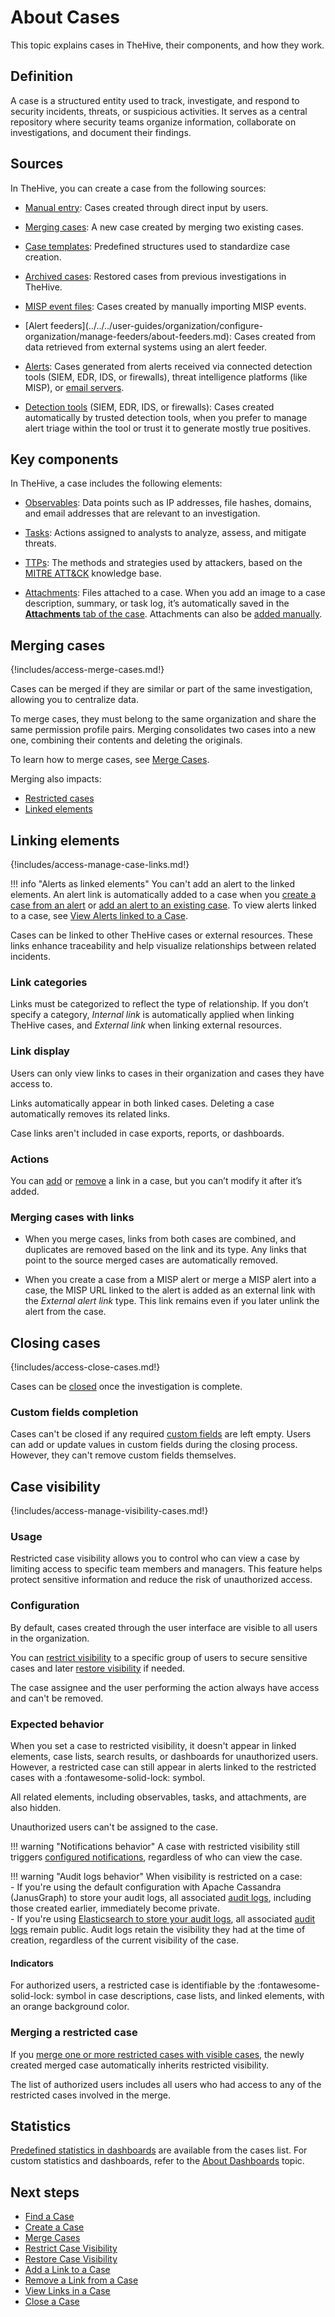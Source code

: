 # About Cases

This topic explains cases in TheHive, their components, and how they work.

## Definition

A case is a structured entity used to track, investigate, and respond to security incidents, threats, or suspicious activities. It serves as a central repository where security teams organize information, collaborate on investigations, and document their findings.

## Sources

In TheHive, you can create a case from the following sources:

* [Manual entry](../cases/create-a-new-case.md#create-an-empty-case): Cases created through direct input by users.

* [Merging cases](#merging-cases): A new case created by merging two existing cases.

* [Case templates](../cases/create-a-new-case.md#create-a-case-from-a-template): Predefined structures used to standardize case creation.

* [Archived cases](../cases/create-a-new-case.md#create-a-case-from-an-archived-case): Restored cases from previous investigations in TheHive.

* [MISP event files](../cases/create-a-new-case.md#create-a-case-from-a-misp-event): Cases created by manually importing MISP events.

* <!-- md:version 5.5 --> [Alert feeders](../../../user-guides/organization/configure-organization/manage-feeders/about-feeders.md): Cases created from data retrieved from external systems using an alert feeder.

* [Alerts](../cases/create-a-new-case.md#create-a-case-from-an-alert): Cases generated from alerts received via connected detection tools (SIEM, EDR, IDS, or firewalls), threat intelligence platforms (like MISP), or [email servers](../../../administration/email-intake-connector/about-email-intake-connectors.md).

* [Detection tools](../cases/create-a-new-case.md#create-a-case-from-a-detection-tool) (SIEM, EDR, IDS, or firewalls): Cases created automatically by trusted detection tools, when you prefer to manage alert triage within the tool or trust it to generate mostly true positives.

## Key components

In TheHive, a case includes the following elements:

* [Observables](../cases/observables/about-observables.md): Data points such as IP addresses, file hashes, domains, and email addresses that are relevant to an investigation.

* [Tasks](../tasks/about-tasks.md): Actions assigned to analysts to analyze, assess, and mitigate threats.

* [TTPs](./ttps/about-ttps.md): The methods and strategies used by attackers, based on the [MITRE ATT&CK](https://attack.mitre.org/) knowledge base.

* [Attachments](./attachments/about-attachments.md): Files attached to a case. When you add an image to a case description, summary, or task log, it’s automatically saved in the [**Attachments** tab of the case](../cases/attachments/about-attachments.md#cases). Attachments can also be [added manually](./attachments/add-an-attachment-case-alert.md).

## Merging cases

{!includes/access-merge-cases.md!}

Cases can be merged if they are similar or part of the same investigation, allowing you to centralize data. 

To merge cases, they must belong to the same organization and share the same permission profile pairs. Merging consolidates two cases into a new one, combining their contents and deleting the originals.

To learn how to merge cases, see [Merge Cases](../cases/merge-cases.md).

Merging also impacts:

* [Restricted cases](#merging-a-restricted-case)
* [Linked elements](#merging-cases-with-links)

## Linking elements

<!-- md:version 5.5 -->

{!includes/access-manage-case-links.md!}

!!! info "Alerts as linked elements"
    You can't add an alert to the linked elements. An alert link is automatically added to a case when you [create a case from an alert](../alerts/create-a-case-from-an-alert.md) or [add an alert to an existing case](../alerts/add-an-alert-to-an-existing-case.md). To view alerts linked to a case, see [View Alerts linked to a Case](view-alerts-linked-to-a-case.md).

Cases can be linked to other TheHive cases or external resources. These links enhance traceability and help visualize relationships between related incidents.

### Link categories

Links must be categorized to reflect the type of relationship. If you don’t specify a category, *Internal link* is automatically applied when linking TheHive cases, and *External link* when linking external resources.

### Link display

Users can only view links to cases in their organization and cases they have access to.

Links automatically appear in both linked cases. Deleting a case automatically removes its related links.

Case links aren't included in case exports, reports, or dashboards.

### Actions

You can [add](./case-links/add-a-link-to-a-case.md) or [remove](./case-links/remove-a-link-from-a-case.md) a link in a case, but you can’t modify it after it’s added.

### Merging cases with links

* When you merge cases, links from both cases are combined, and duplicates are removed based on the link and its type. Any links that point to the source merged cases are automatically removed.

* When you create a case from a MISP alert or merge a MISP alert into a case, the MISP URL linked to the alert is added as an external link with the *External alert link* type. This link remains even if you later unlink the alert from the case.

## Closing cases

{!includes/access-close-cases.md!}

Cases can be [closed](close-a-case.md) once the investigation is complete.

### Custom fields completion

Cases can't be closed if any required [custom fields](../../../administration/custom-fields/about-custom-fields.md) are left empty. Users can add or update values in custom fields during the closing process. However, they can't remove custom fields themselves.

## Case visibility

<!-- md:version 5.5 --> <!-- md:license Platinum -->

{!includes/access-manage-visibility-cases.md!}

### Usage

Restricted case visibility allows you to control who can view a case by limiting access to specific team members and managers. This feature helps protect sensitive information and reduce the risk of unauthorized access.

### Configuration

By default, cases created through the user interface are visible to all users in the organization.

You can [restrict visibility](restrict-visibility-case.md) to a specific group of users to secure sensitive cases and later [restore visibility](restore-visibility-case.md) if needed. 

The case assignee and the user performing the action always have access and can't be removed.

### Expected behavior

When you set a case to restricted visibility, it doesn't appear in linked elements, case lists, search results, or dashboards for unauthorized users. However, a restricted case can still appear in alerts linked to the restricted cases with a :fontawesome-solid-lock: symbol. 

All related elements, including observables, tasks, and attachments, are also hidden. 

Unauthorized users can't be assigned to the case.

!!! warning "Notifications behavior"
    A case with restricted visibility still triggers [configured notifications](../../organization/configure-organization/manage-notifications/about-notifications.md), regardless of who can view the case.

!!! warning "Audit logs behavior"
    When visibility is restricted on a case:  
    - If you're using the default configuration with Apache Cassandra (JanusGraph) to store your audit logs, all associated [audit logs](../../organization/about-audit-logs.md), including those created earlier, immediately become private.  
    - If you're using [Elasticsearch to store your audit logs](../../../operations/configure-audit-logs-storage-elasticsearch.md), all associated [audit logs](../../organization/about-audit-logs.md) remain public. Audit logs retain the visibility they had at the time of creation, regardless of the current visibility of the case.

#### Indicators

For authorized users, a restricted case is identifiable by the :fontawesome-solid-lock: symbol in case descriptions, case lists, and linked elements, with an orange background color.

### Merging a restricted case

If you [merge one or more restricted cases with visible cases](merge-cases.md), the newly created merged case automatically inherits restricted visibility.

The list of authorized users includes all users who had access to any of the restricted cases involved in the merge.

## Statistics

[Predefined statistics in dashboards](../about-statistics.md) are available from the cases list. For custom statistics and dashboards, refer to the [About Dashboards](../dashboard/about-dashboards.md) topic.

<h2>Next steps</h2>

* [Find a Case](../cases/search-for-cases/find-a-case.md)
* [Create a Case](../cases/create-a-new-case.md)
* [Merge Cases](../cases/merge-cases.md)
* [Restrict Case Visibility](restrict-visibility-case.md)
* [Restore Case Visibility](restore-visibility-case.md)
* [Add a Link to a Case](./case-links/add-a-link-to-a-case.md)
* [Remove a Link from a Case](./case-links/remove-a-link-from-a-case.md)
* [View Links in a Case](./case-links/view-links-in-a-case.md)
* [Close a Case](close-a-case.md)